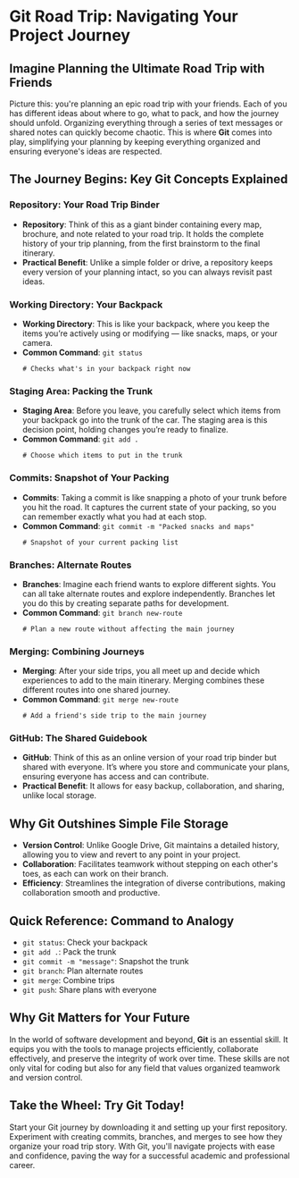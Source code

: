 # Git Road Trip: Navigating Your Project Journey

## Imagine Planning the Ultimate Road Trip with Friends

Picture this: you're planning an epic road trip with your friends. Each of you has different ideas about where to go, what to pack, and how the journey should unfold. Organizing everything through a series of text messages or shared notes can quickly become chaotic. This is where **Git** comes into play, simplifying your planning by keeping everything organized and ensuring everyone's ideas are respected. 

## The Journey Begins: Key Git Concepts Explained

### **Repository**: Your Road Trip Binder

- **Repository**: Think of this as a giant binder containing every map, brochure, and note related to your road trip. It holds the complete history of your trip planning, from the first brainstorm to the final itinerary.
- **Practical Benefit**: Unlike a simple folder or drive, a repository keeps every version of your planning intact, so you can always revisit past ideas.

### **Working Directory**: Your Backpack

- **Working Directory**: This is like your backpack, where you keep the items you’re actively using or modifying — like snacks, maps, or your camera.
- **Common Command**: `git status`  
  ```plaintext
  # Checks what's in your backpack right now
  ```

### **Staging Area**: Packing the Trunk

- **Staging Area**: Before you leave, you carefully select which items from your backpack go into the trunk of the car. The staging area is this decision point, holding changes you’re ready to finalize.
- **Common Command**: `git add .`  
  ```plaintext
  # Choose which items to put in the trunk
  ```

### **Commits**: Snapshot of Your Packing

- **Commits**: Taking a commit is like snapping a photo of your trunk before you hit the road. It captures the current state of your packing, so you can remember exactly what you had at each stop.
- **Common Command**: `git commit -m "Packed snacks and maps"`  
  ```plaintext
  # Snapshot of your current packing list
  ```

### **Branches**: Alternate Routes

- **Branches**: Imagine each friend wants to explore different sights. You can all take alternate routes and explore independently. Branches let you do this by creating separate paths for development.
- **Common Command**: `git branch new-route`  
  ```plaintext
  # Plan a new route without affecting the main journey
  ```

### **Merging**: Combining Journeys

- **Merging**: After your side trips, you all meet up and decide which experiences to add to the main itinerary. Merging combines these different routes into one shared journey.
- **Common Command**: `git merge new-route`  
  ```plaintext
  # Add a friend's side trip to the main journey
  ```

### **GitHub**: The Shared Guidebook

- **GitHub**: Think of this as an online version of your road trip binder but shared with everyone. It’s where you store and communicate your plans, ensuring everyone has access and can contribute.
- **Practical Benefit**: It allows for easy backup, collaboration, and sharing, unlike local storage.

## Why Git Outshines Simple File Storage

- **Version Control**: Unlike Google Drive, Git maintains a detailed history, allowing you to view and revert to any point in your project.
- **Collaboration**: Facilitates teamwork without stepping on each other's toes, as each can work on their branch.
- **Efficiency**: Streamlines the integration of diverse contributions, making collaboration smooth and productive.

## Quick Reference: Command to Analogy

- `git status`: Check your backpack
- `git add .`: Pack the trunk
- `git commit -m "message"`: Snapshot the trunk
- `git branch`: Plan alternate routes
- `git merge`: Combine trips
- `git push`: Share plans with everyone

## Why Git Matters for Your Future

In the world of software development and beyond, **Git** is an essential skill. It equips you with the tools to manage projects efficiently, collaborate effectively, and preserve the integrity of work over time. These skills are not only vital for coding but also for any field that values organized teamwork and version control.

## Take the Wheel: Try Git Today!

Start your Git journey by downloading it and setting up your first repository. Experiment with creating commits, branches, and merges to see how they organize your road trip story. With Git, you'll navigate projects with ease and confidence, paving the way for a successful academic and professional career.
